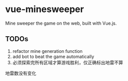 # vue-minesweeper
Mine sweeper the game on the web, built with Vue.js.

## TODOs
1. refactor mine generation function
2. add bot to beat the game automatically
3. 必须探索完所有区域才算游戏胜利，仅正确标出地雷不算

地雷数没有变化